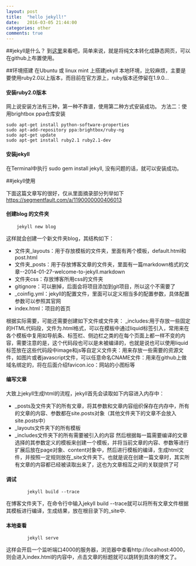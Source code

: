 ```yaml
---
layout: post
title:  "hello jekyll!"
date:   2016-03-05 21:44:00
categories: other
comments: true
---
```


##jekyll是什么？
到[这里](http://jekyll.bootcss.com/)来看吧，简单来说，就是将纯文本转化成静态网页，可以在github上布置使用。

##环境搭建
在Ubuntu 或 linux mint 上搭建jekyll 本地环境，比较麻烦，主要是要使用ruby2.0以上版本，而目前在官方源上，ruby版本还停留在1.9.0...

#### 安装ruby2.0版本
网上说安装方法有三种，第一种不靠谱，使用第二种方式安装成功。
方法二：使用brightbox ppa仓库安装

	sudo apt-get install python-software-properties
	sudo apt-add-repository ppa:brightbox/ruby-ng
	sudo apt-get update
	sudo apt-get install ruby2.1 ruby2.1-dev

#### 安装jekyll

在Terminal中执行 sudo gem install jekyll, 没有问题的话，就可以安装成功。

##jekyll使用

下面这篇文章写的很好，仅从里面摘录部分列举如下
https://segmentfault.com/a/1190000000406013

#### 创建blog 的文件夹

```
	jekyll new blog
```

这样就会创建一个新文件夹blog，其结构如下：

+ 文件夹_layouts：用于存放模板的文件夹，里面有两个模板，default.html和post.html
+ 文件夹_posts：用于存放博客文章的文件夹，里面有一篇markdown格式的文章--2014-01-27-welcome-to-jekyll.markdown
+ 文件夹css：存放博客所用css的文件夹
+ gitignore：可以删掉，后面会将项目添加到git项目，所以这个不需要了
+ _coinfig.yml：jekyll的配置文件，里面可以定义相当多的配置参数，具体配置参数可以参照其官网
+ index.html：项目的首页

根据实际需要，可能还需要创建如下文件或文件夹：
_includes:用于存放一些固定的HTML代码段，文件为.html格式，可以在模板中通过liquid标签引入，常用来在各个模板中复用如导航条、标签栏、侧边栏之类的在每个页面上都一样不变的内容，需要注意的是，这个代码段也可以是未被编译的，也就是说也可以使用liquid标签放在这些代码段中image和js等自定义文件夹：用来存放一些需要的资源文件，如图片或者javascript文件，可以任意命名CNAME文件：用来在github上做域名绑定的，将在后面介绍favicon.ico：网站的小图标等

#### 编写文章

大致上jekyll生成html的流程，jekyll首先会读取如下内容进入内存中：
+ _posts及文件夹下的所有文章，将其参数和文章内容组织保存在内存中，所有的文章的内容、参数都在site.posts对象（其他文件夹下的文章不会放入site.posts中）
+ _layouts文件夹下的所有模板
+ _includes文件夹下的所有需要被引入的内容
然后根据每一篇需要编译的文章选择的其参数定义的模板来创建一个模板，并将当前文章的内容、参数等进行扩展后放在page对象、content对象中，然后进行模板的编译，生成html文件，并按照一定规则放在_site文件夹下。也就是说在创建一篇文章时，其实所有文章的内容都已经被读取出来了，这也为文章相互之间的关联提供了可

#### 调试

```
		jekyll build --trace
```

在博客文件夹下，在命令行中输入jekyll build --trace就可以将所有文章文件根据其模板进行编译，生成结果，放在根目录下的_site中.

#### 本地查看

```
		jekyll serve
```

这样会开启一个监听端口4000的服务器，浏览器中查看http://localhost:4000，则会进入index.html的内容中，点击文章的标题就可以跳转到具体的博文了。
